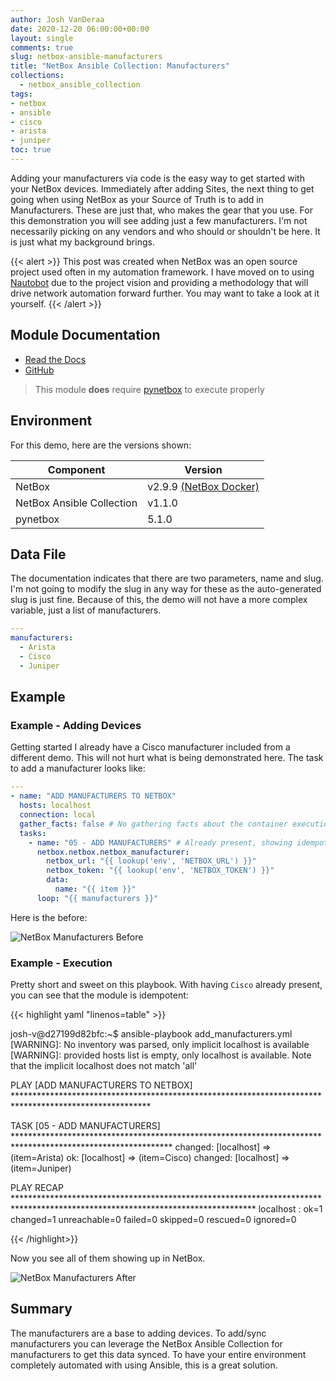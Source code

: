 ```yaml
---
author: Josh VanDeraa
date: 2020-12-20 06:00:00+00:00
layout: single
comments: true
slug: netbox-ansible-manufacturers
title: "NetBox Ansible Collection: Manufacturers"
collections:
  - netbox_ansible_collection
tags:
- netbox
- ansible
- cisco
- arista
- juniper
toc: true
---
```


Adding your manufacturers via code is the easy way to get started with your NetBox devices. Immediately after adding Sites, the next thing to get going when using NetBox as your Source of Truth is to add in Manufacturers. These are just that, who makes the gear that you use. For this demonstration you will see adding just a few manufacturers. I'm not necessarily picking on any vendors and who should or shouldn't be here. It is just what my background brings.

{{< alert >}}
This post was created when NetBox was an open source project used often in my automation framework. I have moved on to using [Nautobot](https://www.nautobot.com) due to the project vision and providing a methodology that will drive network automation forward further. You may want to take a look at it yourself.
{{< /alert >}}

## Module Documentation

* [Read the Docs](https://netbox-ansible-collection.readthedocs.io/en/latest/plugins/netbox_manufacturer_module.html)
* [GitHub](https://github.com/netbox-community/ansible_modules/blob/devel/plugins/modules/netbox_manufacturer.py)

> This module **does** require [pynetbox](https://github.com/digitalocean/pynetbox) to execute properly

## Environment

For this demo, here are the versions shown:

| Component                 | Version                                                                     |
| ------------------------- | --------------------------------------------------------------------------- |
| NetBox                    | v2.9.9 [(NetBox Docker)](https://github.com/netbox-community/netbox-docker) |
| NetBox Ansible Collection | v1.1.0                                                                      |
| pynetbox                  | 5.1.0                                                                       |

## Data File

The documentation indicates that there are two parameters, name and slug. I'm not going to modify the slug in any way for these as the auto-generated slug is just fine. Because of this, the demo will not have a more complex variable, just a list of manufacturers.

```yaml
---
manufacturers:
  - Arista
  - Cisco
  - Juniper
```

## Example

### Example - Adding Devices

Getting started I already have a Cisco manufacturer included from a different demo. This will not hurt what is being demonstrated here. The task to add a manufacturer looks like:

```yaml
---
- name: "ADD MANUFACTURERS TO NETBOX"
  hosts: localhost
  connection: local
  gather_facts: false # No gathering facts about the container execution env
  tasks:
    - name: "05 - ADD MANUFACTURERS" # Already present, showing idempotency
      netbox.netbox.netbox_manufacturer:
        netbox_url: "{{ lookup('env', 'NETBOX_URL') }}"
        netbox_token: "{{ lookup('env', 'NETBOX_TOKEN') }}"
        data:
          name: "{{ item }}"
      loop: "{{ manufacturers }}"

```

Here is the before:

![NetBox Manufacturers Before](../../images/2020/12/manufacturers_before.png)

### Example - Execution

Pretty short and sweet on this playbook. With having `Cisco` already present, you can see that the module is idempotent:

{{< highlight yaml "linenos=table" >}}

josh-v@d27199d82bfc:~$ ansible-playbook add_manufacturers.yml 
[WARNING]: No inventory was parsed, only implicit localhost is available
[WARNING]: provided hosts list is empty, only localhost is available. Note that the implicit localhost does not match 'all'

PLAY [ADD MANUFACTURERS TO NETBOX] *******************************************************************************************************

TASK [05 - ADD MANUFACTURERS] ************************************************************************************************************
changed: [localhost] => (item=Arista)
ok: [localhost] => (item=Cisco)
changed: [localhost] => (item=Juniper)

PLAY RECAP *******************************************************************************************************************************
localhost                  : ok=1    changed=1    unreachable=0    failed=0    skipped=0    rescued=0    ignored=0   


{{< /highlight>}}

Now you see all of them showing up in NetBox.

![NetBox Manufacturers After](../../images/2020/12/manufacturers_after.png)

## Summary

The manufacturers are a base to adding devices. To add/sync manufacturers you can leverage the NetBox Ansible Collection for manufacturers to get this data synced. To have your entire environment completely automated with using Ansible, this is a great solution.
